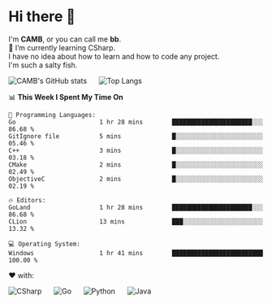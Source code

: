 # Hi there 👋
<!--
**CAMB-dev/CAMB-dev** is a ✨ _special_ ✨ repository because its `README.md` (this file) appears on your GitHub profile.

Here are some ideas to get you started:

- 🔭 I’m currently working on ...
- 🌱 I’m currently learning ...
- 👯 I’m looking to collaborate on ...
- 🤔 I’m looking for help with ...
- 💬 Ask me about ...
- 📫 How to reach me: ...
- 😄 Pronouns: ...
- ⚡ Fun fact: ...
-->
 I'm **CAMB**, or you can call me **bb**.  
 🌱 I’m currently learning CSharp.  
 I have no idea about how to learn and how to code any project.  
 I'm such a salty fish.
 
 
![CAMB's GitHub stats](https://github-readme-stats.vercel.app/api?username=CAMB-dev&show_icons=true&theme=tokyonight)
&nbsp;&nbsp;&nbsp;&nbsp;
![Top Langs](https://github-readme-stats.vercel.app/api/top-langs/?username=CAMB-dev&langs_count=5&theme=tokyonight)


<!--START_SECTION:waka-->
📊 **This Week I Spent My Time On** 

```text
💬 Programming Languages: 
Go                       1 hr 28 mins        ██████████████████████░░░   86.68 % 
GitIgnore file           5 mins              █░░░░░░░░░░░░░░░░░░░░░░░░   05.46 % 
C++                      3 mins              █░░░░░░░░░░░░░░░░░░░░░░░░   03.18 % 
CMake                    2 mins              █░░░░░░░░░░░░░░░░░░░░░░░░   02.49 % 
ObjectiveC               2 mins              █░░░░░░░░░░░░░░░░░░░░░░░░   02.19 % 

🔥 Editors: 
GoLand                   1 hr 28 mins        ██████████████████████░░░   86.68 % 
CLion                    13 mins             ███░░░░░░░░░░░░░░░░░░░░░░   13.32 % 

💻 Operating System: 
Windows                  1 hr 41 mins        █████████████████████████   100.00 % 
```


<!--END_SECTION:waka-->


❤ with:

![CSharp](https://img.shields.io/badge/CSharp-%23512BD4?style=for-the-badge&logo=.net)
&nbsp;&nbsp;&nbsp;&nbsp;
![Go](https://img.shields.io/badge/Go-000000?style=for-the-badge&logo=go)
&nbsp;&nbsp;&nbsp;&nbsp;
![Python](https://img.shields.io/badge/Python-000000?style=for-the-badge&logo=python)
&nbsp;&nbsp;&nbsp;&nbsp;
![Java](https://img.shields.io/badge/Java-964B00?style=for-the-badge&logo=openjdk)
